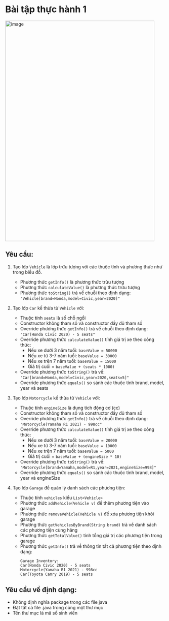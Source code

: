 # Bài tập thực hành 1

<img width="471" height="694" alt="image" src="https://github.com/user-attachments/assets/c962ea65-33cd-4c18-bd69-ce123c0dcc62" />

## Yêu cầu:
1. Tạo lớp `Vehicle` là lớp trừu tượng với các thuộc tính và phương thức như trong biểu đồ.
   - Phương thức `getInfo()` là phương thức trừu tượng
   - Phương thức `calculateValue()` là phương thức trừu tượng
   - Phương thức `toString()` trả về chuỗi theo định dạng: `"Vehicle[brand=Honda,model=Civic,year=2020]"`
 

2. Tạo lớp `Car` kế thừa từ `Vehicle` với:
   - Thuộc tính `seats` là số chỗ ngồi
   - Constructor không tham số và constructor đầy đủ tham số
   - Override phương thức `getInfo()` trả về chuỗi theo định dạng: `"Car(Honda Civic 2020) - 5 seats"`
   - Override phương thức `calculateValue()` tính giá trị xe theo công thức:
     - Nếu xe dưới 3 năm tuổi: `baseValue = 50000`
     - Nếu xe từ 3-7 năm tuổi: `baseValue = 30000`
     - Nếu xe trên 7 năm tuổi: `baseValue = 15000`
     - Giá trị cuối = `baseValue + (seats * 1000)`
   - Override phương thức `toString()` trả về: `"Car[brand=Honda,model=Civic,year=2020,seats=5]"`
   - Override phương thức `equals()` so sánh các thuộc tính brand, model, year và seats
 

3. Tạo lớp `Motorcycle` kế thừa từ `Vehicle` với:
   - Thuộc tính `engineSize` là dung tích động cơ (cc)
   - Constructor không tham số và constructor đầy đủ tham số
   - Override phương thức `getInfo()` trả về chuỗi theo định dạng: `"Motorcycle(Yamaha R1 2021) - 998cc"`
   - Override phương thức `calculateValue()` tính giá trị xe theo công thức:
     - Nếu xe dưới 3 năm tuổi: `baseValue = 20000`
     - Nếu xe từ 3-7 năm tuổi: `baseValue = 10000`
     - Nếu xe trên 7 năm tuổi: `baseValue = 5000`
     - Giá trị cuối = `baseValue + (engineSize * 10)`
   - Override phương thức `toString()` trả về: `"Motorcycle[brand=Yamaha,model=R1,year=2021,engineSize=998]"`
   - Override phương thức `equals()` so sánh các thuộc tính brand, model, year và engineSize
 

4. Tạo lớp `Garage` để quản lý danh sách các phương tiện:
   - Thuộc tính `vehicles` kiểu `List<Vehicle>`
   - Phương thức `addVehicle(Vehicle v)` để thêm phương tiện vào garage
   - Phương thức `removeVehicle(Vehicle v)` để xóa phương tiện khỏi garage
   - Phương thức `getVehiclesByBrand(String brand)` trả về danh sách các phương tiện cùng hãng
   - Phương thức `getTotalValue()` tính tổng giá trị các phương tiện trong garage
   - Phương thức `getInfo()` trả về thông tin tất cả phương tiện theo định dạng:
     ```
     Garage Inventory:
     Car(Honda Civic 2020) - 5 seats
     Motorcycle(Yamaha R1 2021) - 998cc
     Car(Toyota Camry 2019) - 5 seats
     ```

## Yêu cầu về định dạng:
- Không định nghĩa package trong các file java
- Đặt tất cả file .java trong cùng một thư mục
- Tên thư mục là mã số sinh viên
